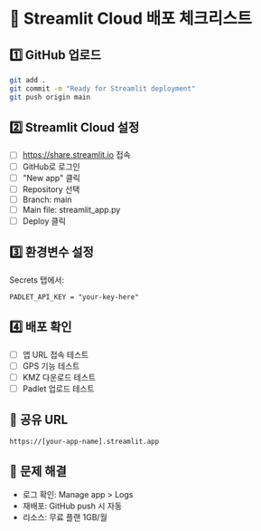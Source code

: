 # 🚀 Streamlit Cloud 배포 체크리스트

## 1️⃣ GitHub 업로드
```bash
git add .
git commit -m "Ready for Streamlit deployment"
git push origin main
```

## 2️⃣ Streamlit Cloud 설정
- [ ] https://share.streamlit.io 접속
- [ ] GitHub로 로그인
- [ ] "New app" 클릭
- [ ] Repository 선택
- [ ] Branch: main
- [ ] Main file: streamlit_app.py
- [ ] Deploy 클릭

## 3️⃣ 환경변수 설정
Secrets 탭에서:
```
PADLET_API_KEY = "your-key-here"
```

## 4️⃣ 배포 확인
- [ ] 앱 URL 접속 테스트
- [ ] GPS 기능 테스트
- [ ] KMZ 다운로드 테스트
- [ ] Padlet 업로드 테스트

## 📱 공유 URL
```
https://[your-app-name].streamlit.app
```

## 🔧 문제 해결
- 로그 확인: Manage app > Logs
- 재배포: GitHub push 시 자동
- 리소스: 무료 플랜 1GB/월